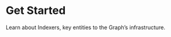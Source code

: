 # Get Started

Learn about Indexers, key entities to the Graph’s infrastructure. 

<About Indexers>
